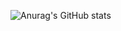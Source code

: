 

![Anurag's GitHub stats](https://github-readme-stats.vercel.app/api?username=rafiardian&show_icons=true&theme=radical)
